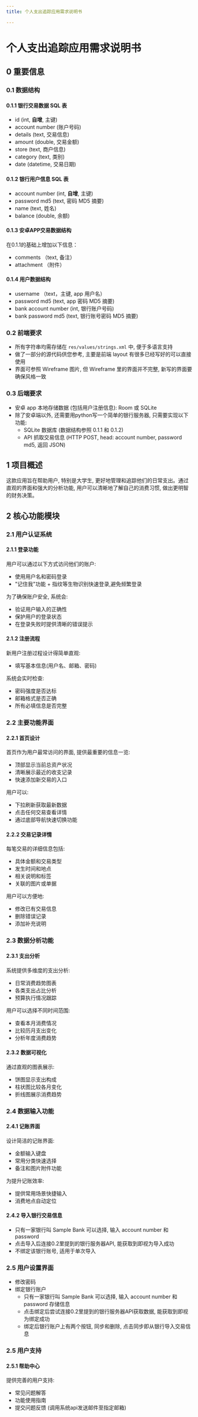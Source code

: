 ```yaml
---
title: 个人支出追踪应用需求说明书

---
```


# 个人支出追踪应用需求说明书

## 0 重要信息

### 0.1 数据结构

#### 0.1.1 银行交易数据 SQL 表
 - id (int, **自增**, 主键)
 - account number (账户号码)
 - details (text, 交易信息)
 - amount (double, 交易金额)
 - store (text, 商户信息)
 - category (text, 类别)
 - date (datetime, 交易日期)

#### 0.1.2 银行用户信息 SQL 表
 - account number (int, **自增**, 主键)
 - password md5 (text, 密码 MD5 摘要)
 - name (text, 姓名)
 - balance (double, 余额)

#### 0.1.3 安卓APP交易数据结构
在0.1.1的基础上增加以下信息：
 - comments （text, 备注）
 - attachment （附件）

#### 0.1.4 用户数据结构
 - username （text，主键, app 用户名）
 - password md5 (text, app 密码 MD5 摘要)
 - bank account number (int, 银行账户号码)
 - bank password md5 (text, 银行账号密码 MD5 摘要)

### 0.2 前端要求
 - 所有字符串均需存储在 `res/values/strings.xml` 中, 便于多语言支持
 - 做了一部分的源代码供您参考, 主要是前端 layout 有很多已经写好的可以直接使用
 - 界面可参照 Wireframe 图片, 但 Wireframe 里的界面并不完整, 新写的界面要确保风格一致

### 0.3 后端要求

 - 安卓 app 本地存储数据 (包括用户注册信息): Room 或 SQLite
 - 除了安卓端以外, 还需要用python写一个简单的银行服务器, 只需要实现以下功能:
   - SQLite 数据库 (数据结构参照 0.1.1 和 0.1.2)
   - API 抓取交易信息 (HTTP POST, head: account number, password md5, 返回 JSON)

## 1 项目概述

这款应用旨在帮助用户, 特别是大学生, 更好地管理和追踪他们的日常支出。通过直观的界面和强大的分析功能, 用户可以清晰地了解自己的消费习惯, 做出更明智的财务决策。

## 2 核心功能模块

### 2.1 用户认证系统

#### 2.1.1 登录功能
用户可以通过以下方式访问他们的账户:
- 使用用户名和密码登录
- "记住我"功能 + 指纹等生物识别快速登录,避免频繁登录

为了确保账户安全, 系统会:
- 验证用户输入的正确性
- 保护用户的登录状态
- 在登录失败时提供清晰的错误提示

#### 2.1.2 注册流程
新用户注册过程设计得简单直观:
- 填写基本信息(用户名、邮箱、密码)

系统会实时检查:
- 密码强度是否达标
- 邮箱格式是否正确
- 所有必填信息是否完整

### 2.2 主要功能界面

#### 2.2.1 首页设计
首页作为用户最常访问的界面, 提供最重要的信息一览:
- 顶部显示当前总资产状况
- 清晰展示最近的收支记录
- 快速添加新交易的入口

用户可以:
- 下拉刷新获取最新数据
- 点击任何交易查看详情
- 通过底部导航快速切换功能

#### 2.2.2 交易记录详情
每笔交易的详细信息包括:
- 具体金额和交易类型
- 发生时间和地点
- 相关说明和标签
- 关联的图片或单据

用户可以方便地:
- 修改已有交易信息
- 删除错误记录
- 添加补充说明

### 2.3 数据分析功能

#### 2.3.1 支出分析
系统提供多维度的支出分析:
- 日常消费趋势图表
- 各类支出占比分析
- 预算执行情况跟踪

用户可以选择不同时间范围:
- 查看本月消费情况
- 比较历月支出变化
- 分析年度消费趋势

#### 2.3.2 数据可视化
通过直观的图表展示:
- 饼图显示支出构成
- 柱状图比较各月变化
- 折线图展示消费趋势

### 2.4 数据输入功能

#### 2.4.1 记账界面
设计简洁的记账界面:
- 金额输入键盘
- 常用分类快速选择
- 备注和图片附件功能

为提升记账效率:
- 提供常用场景快捷输入
- 消费地点自动定位

#### 2.4.2 导入银行交易信息
 - 只有一家银行叫 Sample Bank 可以选择, 输入 account number 和 password
 - 点击导入后连接0.2里提到的银行服务器API, 能获取到即视为导入成功
 - 不绑定该银行账号, 适用于单次导入

### 2.5 用户设置界面
 - 修改密码
 - 绑定银行账户
     - 只有一家银行叫 Sample Bank 可以选择, 输入 account number 和 password 存储信息
     - 点击绑定后尝试连接0.2里提到的银行服务器API获取数据, 能获取到即视为绑定成功
     - 绑定后银行账户上有两个按钮, 同步和删除, 点击同步即从银行导入交易信息

### 2.5 用户支持

#### 2.5.1 帮助中心
提供完善的用户支持:
- 常见问题解答
- 功能使用指南
- 提交问题反馈 (调用系统api发送邮件至指定邮箱)
